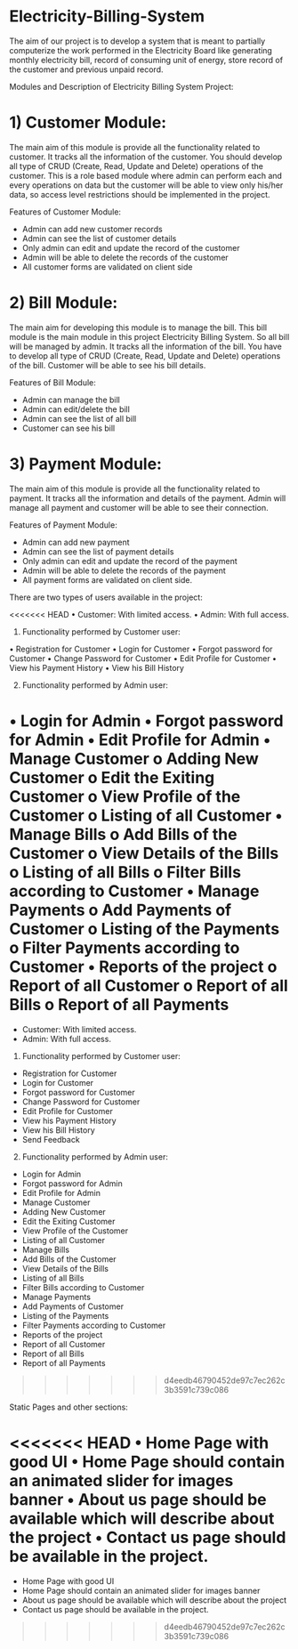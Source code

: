 # Electricity-Billing-System

The aim of our project is to develop a system that is meant to partially computerize the work performed in the Electricity Board like generating monthly electricity bill, record of consuming unit of energy, store record of the customer and previous unpaid record.

Modules and Description of Electricity Billing System Project:

# 1)	Customer Module: 

The main aim of this module is provide all the functionality related to customer. It tracks all the information of the customer. You should develop all type of CRUD (Create, Read, Update and Delete) operations of the customer. This is a role based module where admin can perform each and every operations on data but the customer will be able to view only his/her data, so access level restrictions should be  implemented in the project.

Features of Customer Module:

* Admin can add new customer records
*	Admin can see the list of customer details
*	Only admin can edit and update the record of the customer
*	Admin will be able to delete the records of the customer
*	All customer forms are validated on client side 

# 2)	Bill Module:

The main aim for developing this module is to manage the bill. This bill module is the main module in this project Electricity Billing System. So all bill will be managed by admin. It tracks all the information of the bill. You have to develop all type of CRUD (Create, Read, Update and Delete) operations of the bill. Customer will be able to see his bill details.

Features of Bill Module:
*	Admin can manage the bill
*	Admin can edit/delete the bill
*	Admin can see the list of all bill
*	Customer can see his bill

# 3)	Payment Module:

The main aim of this module is provide all the functionality related to payment. It tracks all the information and details of the payment. Admin will manage all payment and customer will be able to see their connection.

Features of Payment Module:

*	Admin can add new payment
*	Admin can see the list of payment details
*	Only admin can edit and update the record of the payment
*	Admin will be able to delete the records of the payment
*	All payment forms are validated on client side.


There are two types of users available in the project:

<<<<<<< HEAD
•	Customer:  With limited access.
•	Admin: With full access.

1)	Functionality performed by Customer user:

•	Registration for Customer
•	Login for Customer
•	Forgot password for Customer
•	Change Password for Customer
•	Edit Profile for Customer
•	View his Payment History
•	View his Bill History

2)	Functionality performed by Admin user:

•	Login for Admin
•	Forgot password for Admin
•	Edit Profile for Admin
•	Manage Customer
o	Adding New Customer
o	Edit the Exiting Customer
o	View Profile of the Customer
o	Listing of all Customer
•	Manage Bills
o	Add Bills of the Customer
o	View Details of the Bills
o	Listing of all Bills
o	Filter Bills according to Customer
•	Manage Payments	
o	Add Payments of Customer
o	Listing of the Payments
o	Filter Payments according to Customer
•	Reports of the project
o	Report of all Customer
o	Report of all Bills
o	Report of all Payments
=======
*	Customer:  With limited access.
*	Admin: With full access.

1)	Functionality performed by Customer user:

*	Registration for Customer
*	Login for Customer
*	Forgot password for Customer
*	Change Password for Customer
*	Edit Profile for Customer
*	View his Payment History
*	View his Bill History
* Send Feedback

2)	Functionality performed by Admin user:

* Login for Admin
*	Forgot password for Admin
*	Edit Profile for Admin
*	Manage Customer
*	Adding New Customer
*	Edit the Exiting Customer
*	View Profile of the Customer
*	Listing of all Customer
*	Manage Bills
*	Add Bills of the Customer
*	View Details of the Bills
*	Listing of all Bills
*	Filter Bills according to Customer
*	Manage Payments	
*	Add Payments of Customer
*	Listing of the Payments
*	Filter Payments according to Customer
*	Reports of the project
*	Report of all Customer
*	Report of all Bills
*	Report of all Payments
>>>>>>> d4eedb46790452de97c7ec262c3b3591c739c086


Static Pages and other sections:

<<<<<<< HEAD
•	Home Page with good UI
•	Home Page should contain an animated slider for images banner
•	About us page should be available which will describe about the project
•	Contact us page should be available in the project.
=======
*	Home Page with good UI
*	Home Page should contain an animated slider for images banner
*	About us page should be available which will describe about the project
*	Contact us page should be available in the project.
>>>>>>> d4eedb46790452de97c7ec262c3b3591c739c086

